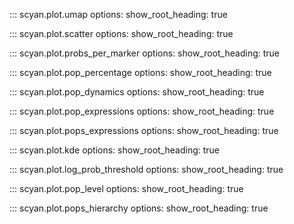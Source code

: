 ::: scyan.plot.umap
    options:
      show_root_heading: true

::: scyan.plot.scatter
    options:
      show_root_heading: true

::: scyan.plot.probs_per_marker
    options:
      show_root_heading: true

::: scyan.plot.pop_percentage
    options:
      show_root_heading: true

::: scyan.plot.pop_dynamics
    options:
      show_root_heading: true

::: scyan.plot.pop_expressions
    options:
      show_root_heading: true

::: scyan.plot.pops_expressions
    options:
      show_root_heading: true

::: scyan.plot.kde
    options:
      show_root_heading: true

::: scyan.plot.log_prob_threshold
    options:
      show_root_heading: true

::: scyan.plot.pop_level
    options:
      show_root_heading: true

::: scyan.plot.pops_hierarchy
    options:
      show_root_heading: true